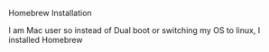 Homebrew Installation

I am Mac user so instead of Dual boot or switching my OS to linux, I installed Homebrew
